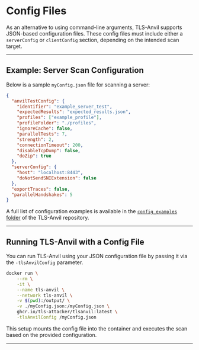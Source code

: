 # Config Files

As an alternative to using command-line arguments, TLS-Anvil supports JSON-based configuration files. These config files must include either a `serverConfig` or `clientConfig` section, depending on the intended scan target.

---

## Example: Server Scan Configuration

Below is a sample `myConfig.json` file for scanning a server:

``` json showLineNumbers title="myConfig.json"
{
  "anvilTestConfig": {
    "identifier": "example_server_test",
    "expectedResults": "expected_results.json",
    "profiles": ["example_profile"],
    "profileFolder": "./profiles",
    "ignoreCache": false,
    "parallelTests": 7,
    "strength": 2,
    "connectionTimeout": 200,
    "disableTcpDump": false,
    "doZip": true
  },
  "serverConfig": {
    "host": "localhost:8443",
    "doNotSendSNIExtension": false
  },
  "exportTraces": false,
  "parallelHandshakes": 5
}
```

A full list of configuration examples is available in the [`config_examples` folder](https://github.com/tls-attacker/TLS-Anvil/tree/main/config_examples) of the TLS-Anvil repository.

---

## Running TLS-Anvil with a Config File

You can run TLS-Anvil using your JSON configuration file by passing it via the `-tlsAnvilConfig` parameter.

```bash showLineNumbers title="Run TLS-Anvil with a Config File"
docker run \
    --rm \
    -it \
    --name tls-anvil \
    --network tls-anvil \
    -v $(pwd):/output/ \
    -v ./myConfig.json:/myConfig.json \
    ghcr.io/tls-attacker/tlsanvil:latest \
    -tlsAnvilConfig /myConfig.json
```

This setup mounts the config file into the container and executes the scan based on the provided configuration.

---

